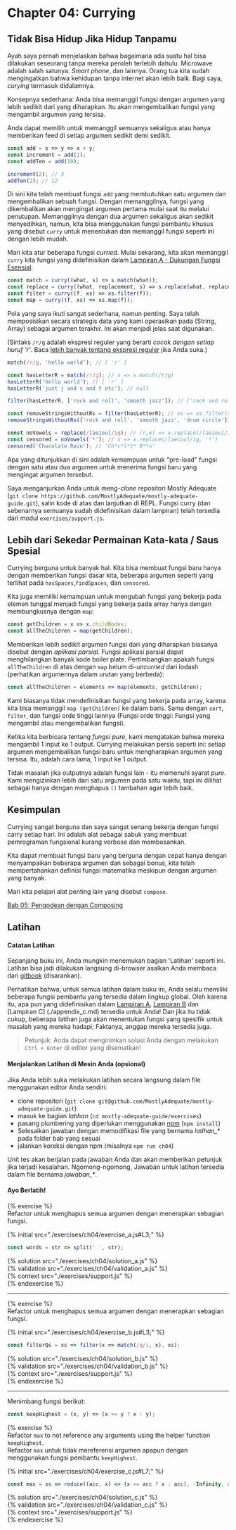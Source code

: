# Chapter 04: Currying

## Tidak Bisa Hidup Jika Hidup Tanpamu
Ayah saya pernah menjelaskan bahwa bagaimana ada suatu hal bisa dilakukan seseorang tanpa mereka peroleh terlebih dahulu. Microwave adalah salah satunya. _Smart phone_, dan lainnya. Orang tua kita sudah mengingatkan bahwa kehidupan tanpa internet akan lebih baik. Bagi saya, _curying_ termasuk didalamnya.

Konsepnya sederhana: Anda bisa memanggil fungsi dengan argumen yang lebih sedikit dari yang diharapkan. Itu akan mengembalikan fungsi yang mengambil argumen yang tersisa.

Anda dapat memilih untuk memanggil semuanya sekaligus atau hanya memberikan feed di setiap argumen sedikit demi sedikit.

```js
const add = x => y => x + y;
const increment = add(1);
const addTen = add(10);

increment(2); // 3
addTen(2); // 12
```

Di sini kita telah membuat fungsi `add` yang membutuhkan satu argumen dan mengembalikan sebuah fungsi. Dengan memanggilnya, fungsi yang dikembalikan akan mengingat argumen pertama mulai saat itu melalui penutupan. Memanggilnya dengan dua argumen sekaligus akan sedikit menyedihkan, namun, kita bisa menggunakan fungsi pembantu khusus yang disebut `curry` untuk menentukan dan memanggil fungsi seperti ini dengan lebih mudah.

Mari kita atur beberapa fungsi _curried_. Mulai sekarang, kita akan memanggil `curry` kita
fungsi yang didefinisikan dalam [Lampiran A - Dukungan Fungsi Esensial](./appendix_a.md).

```js
const match = curry((what, s) => s.match(what));
const replace = curry((what, replacement, s) => s.replace(what, replacement));
const filter = curry((f, xs) => xs.filter(f));
const map = curry((f, xs) => xs.map(f));
```

Pola yang saya ikuti sangat sederhana, namun penting. Saya telah memposisikan secara strategis data yang kami operasikan pada (String, Array) sebagai argumen terakhir. Ini akan menjadi jelas saat digunakan.

(Sintaks `/r/g` adalah ekspresi reguler yang berarti _cocok dengan setiap huruf 'r'_. Baca [lebih banyak tentang ekspresi reguler](https://developer.mozilla.org/en-US/docs/Web/JavaScript/Guide/Regular_Expressions) jika Anda suka.)

```js
match(/r/g, 'hello world'); // [ 'r' ]

const hasLetterR = match(/r/g); // x => x.match(/r/g)
hasLetterR('hello world'); // [ 'r' ]
hasLetterR('just j and s and t etc'); // null

filter(hasLetterR, ['rock and roll', 'smooth jazz']); // ['rock and roll']

const removeStringsWithoutRs = filter(hasLetterR); // xs => xs.filter(x => x.match(/r/g))
removeStringsWithoutRs(['rock and roll', 'smooth jazz', 'drum circle']); // ['rock and roll', 'drum circle']

const noVowels = replace(/[aeiou]/ig); // (r,x) => x.replace(/[aeiou]/ig, r)
const censored = noVowels('*'); // x => x.replace(/[aeiou]/ig, '*')
censored('Chocolate Rain'); // 'Ch*c*l*t* R**n'
```

Apa yang ditunjukkan di sini adalah kemampuan untuk "pre-load" fungsi dengan satu atau dua argumen untuk menerima fungsi baru yang mengingat argumen tersebut.

Saya menganjurkan Anda untuk meng-_clone_ repositori Mostly Adequate (`git clone
https://github.com/MostlyAdequate/mostly-adequate-guide.git`), salin kode di atas dan
lanjutkan di REPL. Fungsi curry (dan sebenarnya semuanya sudah didefinisikan dalam lampiran) telah
tersedia dari modul `exercises/support.js`. 

## Lebih dari Sekedar Permainan Kata-kata / Saus Spesial

Currying berguna untuk banyak hal. Kita bisa membuat fungsi baru hanya dengan memberikan fungsi dasar kita, beberapa argumen seperti yang terlihat pada `hasSpaces`,`findSpaces`, dan `censored`.

Kita juga memiliki kemampuan untuk mengubah fungsi yang bekerja pada elemen tunggal menjadi fungsi yang bekerja pada array hanya dengan membungkusnya dengan `map`:

```js
const getChildren = x => x.childNodes;
const allTheChildren = map(getChildren);
```

Memberikan lebih sedikit argumen fungsi dari yang diharapkan biasanya disebut dengan *aplikasi parsial*. Fungsi aplikasi parsial dapat menghilangkan banyak kode boiler plate. Pertimbangkan apakah fungsi `allTheChildren` di atas dengan `map` belum di-_uncurried_ dari lodash (perhatikan argumennya dalam urutan yang berbeda):

```js
const allTheChildren = elements => map(elements, getChildren);
```

Kami biasanya tidak mendefinisikan fungsi yang bekerja pada array, karena kita bisa memanggil `map (getChildren)` ke dalam baris. Sama dengan `sort`, `filter`, dan fungsi orde tinggi lainnya (Fungsi orde tinggi: Fungsi yang mengambil atau mengembalikan fungsi).

Ketika kita berbicara tentang *fungsi pure*, kami mengatakan bahwa mereka mengambil 1 input ke 1 output. Currying melakukan persis seperti ini: setiap argumen mengembalikan fungsi baru untuk mengharapkan argumen yang tersisa. Itu, adalah cara lama, 1 input ke 1 output.

Tidak masalah jika outputnya adalah fungsi lain - itu memenuhi syarat _pure_. Kami mengizinkan lebih dari satu argumen pada satu waktu, tapi ini dilihat sebagai hanya dengan menghapus `()` tambahan agar lebih baik.

## Kesimpulan

Currying sangat berguna dan saya sangat senang bekerja dengan fungsi carry setiap hari. Ini adalah alat sebagai sabuk yang membuat pemrograman fungsional kurang verbose dan membosankan.

Kita dapat membuat fungsi baru yang berguna dengan cepat hanya dengan menyampaikan beberapa argumen dan sebagai bonus, kita telah mempertahankan definisi fungsi matematika meskipun dengan argumen yang banyak.

Mari kita pelajari alat penting lain yang disebut `compose`.

[Bab 05: Pengodean dengan Composing](ch05.md)

## Latihan

#### Catatan Latihan

Sepanjang buku ini, Anda mungkin menemukan bagian 'Latihan' seperti ini. Latihan bisa jadi
dilakukan langsung di-browser asalkan Anda membaca dari [gitbook](https://mostly-adequate.gitbooks.io/mostly-adequate-guide) (disarankan).

Perhatikan bahwa, untuk semua latihan dalam buku ini, Anda selalu memiliki beberapa fungsi pembantu
yang tersedia dalam lingkup global. Oleh karena itu, apa pun yang didefinisikan dalam [Lampiran A](./appendix_a.md),
[Lampiran B](./appendix_b.md) dan [Lampiran C] (./appendix_c.md) tersedia untuk Anda! Dan jika
itu tidak cukup, beberapa latihan juga akan menentukan fungsi yang spesifik untuk masalah
yang mereka hadapi; Faktanya, anggap mereka tersedia juga.

> Petunjuk: Anda dapat mengirimkan solusi Anda dengan melakukan `Ctrl + Enter` di editor yang disematkan!

#### Menjalankan Latihan di Mesin Anda (opsional)

Jika Anda lebih suka melakukan latihan secara langsung dalam file menggunakan editor Anda sendiri:

- clone repositori (`git clone git@github.com/MostlyAdequate/mostly-adequate-guide.git`)
- masuk ke bagian *latihan* (`cd mostly-adequate-guide/exercises`)
- pasang plumbering yang diperlukan menggunakan [npm](https://docs.npmjs.com/getting-started/installing-node) (`npm install`)
- Selesaikan jawaban dengan memodifikasi file yang bernama *latihan\_\** pada folder bab yang sesuai
- jalankan koreksi dengan npm (misalnya `npm run ch04`)

Unit tes akan berjalan pada jawaban Anda dan akan memberikan petunjuk jika terjadi kesalahan. Ngomong-ngomong,
Jawaban untuk latihan tersedia dalam file bernama *jawaban\_\**.

#### Ayo Berlatih!

{% exercise %}  
Refactor untuk menghapus semua argumen dengan menerapkan sebagian fungsi.
  
{% initial src="./exercises/ch04/exercise_a.js#L3;" %}  
```js  
const words = str => split(' ', str);  
```  
  
{% solution src="./exercises/ch04/solution_a.js" %}  
{% validation src="./exercises/ch04/validation_a.js" %}  
{% context src="./exercises/support.js" %}  
{% endexercise %}  


---


{% exercise %}  
Refactor untuk menghapus semua argumen dengan menerapkan sebagian fungsi.
  
{% initial src="./exercises/ch04/exercise_b.js#L3;" %}  
```js  
const filterQs = xs => filter(x => match(/q/i, x), xs);
```  
  
{% solution src="./exercises/ch04/solution_b.js" %}  
{% validation src="./exercises/ch04/validation_b.js" %}  
{% context src="./exercises/support.js" %}  
{% endexercise %}  


---


Menimbang fungsi berikut:

```js  
const keepHighest = (x, y) => (x >= y ? x : y);  
```  

{% exercise %}  
Refactor `max` to not reference any arguments using the helper function `keepHighest`.  
Refactor `max` untuk tidak mereferensi argumen apapun dengan menggunakan fungsi pembantu `keepHighest`.
  
{% initial src="./exercises/ch04/exercise_c.js#L7;" %}  
```js  
const max = xs => reduce((acc, x) => (x >= acc ? x : acc), -Infinity, xs);  
```  
  
{% solution src="./exercises/ch04/solution_c.js" %}  
{% validation src="./exercises/ch04/validation_c.js" %}  
{% context src="./exercises/support.js" %}  
{% endexercise %}  
